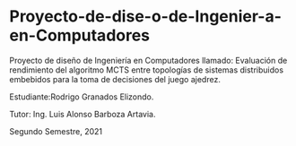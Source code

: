 # Proyecto-de-dise-o-de-Ingenier-a-en-Computadores
Proyecto de diseño de Ingeniería en Computadores llamado: Evaluación de rendimiento del algoritmo MCTS entre topologías de sistemas distribuidos embebidos para la toma de decisiones del juego ajedrez.

Estudiante:Rodrigo Granados Elizondo.

Tutor: Ing. Luis Alonso Barboza Artavia.

Segundo Semestre, 2021
